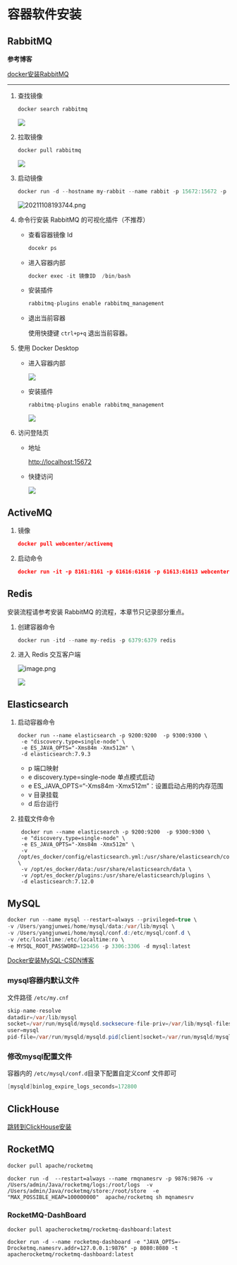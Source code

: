# 容器软件安装

## RabbitMQ

**参考博客**

[docker安装RabbitMQ](https://blog.csdn.net/qq_34775355/article/details/108305396)

---

1. 查找镜像
   
    ```java
    docker search rabbitmq
    ```
    
    ![](https://s2.loli.net/2025/07/14/deCX7Dwvtp259rE.png)
    
2. 拉取镜像
   
    ```java
    docker pull rabbitmq
    ```
    
    ![](https://s2.loli.net/2025/07/14/n3BzfeTlLJFq5aK.png)
    
3. 启动镜像
   
    ```java
    docker run -d --hostname my-rabbit --name rabbit -p 15672:15672 -p 5672:5672 rabbitmq
    ```
    
    ![20211108193744.png](https://s2.loli.net/2025/07/14/Gzm7ksvVBZbo2hy.png)
    
4. 命令行安装 RabbitMQ 的可视化插件（不推荐）
    - 查看容器镜像 Id
      
        ```java
        docekr ps
        ```
        
    - 进入容器内部
      
        ```java
        docker exec -it 镜像ID  /bin/bash
        ```
        
    - 安装插件
      
        ```java
        rabbitmq-plugins enable rabbitmq_management
        ```
        
    - 退出当前容器
      
        使用快捷键 `ctrl+p+q` 退出当前容器。
    
5. 使用 Docker Desktop
    - 进入容器内部
      
        ![](https://s2.loli.net/2025/07/14/4sRh7gJ8D5QokVq.png)
        
    - 安装插件
      
        ```java
        rabbitmq-plugins enable rabbitmq_management
        ```
        
        ![](https://s2.loli.net/2025/07/14/RbjqOQ1nylVuE4e.png)
    
6. 访问登陆页
    - 地址
      
        [http://localhost:15672](http://localhost:15672/)
        
    - 快捷访问
      
        ![](https://s2.loli.net/2025/07/14/bPp7IKeuwvYVrdN.png)
        

## ActiveMQ

1. 镜像
   
    ```json
    docker pull webcenter/activemq
    ```
    
2. 启动命令
   
    ```json
    docker run -it -p 8161:8161 -p 61616:61616 -p 61613:61613 webcenter/activemq
    ```
    

## Redis

安装流程请参考安装 RabbitMQ 的流程，本章节只记录部分重点。

1. 创建容器命令
   
    ```java
    docker run -itd --name my-redis -p 6379:6379 redis
    ```
    
2. 进入 Redis 交互客户端
   
    ![image.png](https://s2.loli.net/2025/07/14/UHNPSlxaAZKhrdM.png)
    
    ![](https://s2.loli.net/2025/07/14/DI9AYWkzEFf7e4d.png)
    

## Elasticsearch

1. 启动容器命令
   
    ```
    docker run --name elasticsearch -p 9200:9200  -p 9300:9300 \
     -e "discovery.type=single-node" \
     -e ES_JAVA_OPTS="-Xms84m -Xmx512m" \
     -d elasticsearch:7.9.3
    ```
    
    - p 端口映射
    - e discovery.type=single-node 单点模式启动
    - e ES_JAVA_OPTS=“-Xms84m -Xmx512m”：设置启动占用的内存范围
    - v 目录挂载
    - d 后台运行
2. 挂载文件命令
   
    ```
     docker run --name elasticsearch -p 9200:9200  -p 9300:9300 \
     -e "discovery.type=single-node" \
     -e ES_JAVA_OPTS="-Xms84m -Xmx512m" \
     -v /opt/es_docker/config/elasticsearch.yml:/usr/share/elasticsearch/config/elasticsearch.yml \
     -v /opt/es_docker/data:/usr/share/elasticsearch/data \
     -v /opt/es_docker/plugins:/usr/share/elasticsearch/plugins \
     -d elasticsearch:7.12.0
    ```
    

## MySQL

```java
docker run --name mysql --restart=always --privileged=true \
-v /Users/yangjunwei/home/mysql/data:/var/lib/mysql \
-v /Users/yangjunwei/home/mysql/conf.d:/etc/mysql/conf.d \
-v /etc/localtime:/etc/localtime:ro \
-e MYSQL_ROOT_PASSWORD=123456 -p 3306:3306 -d mysql:latest
```

[Docker安装MySQL-CSDN博客](https://blog.csdn.net/qq_42971035/article/details/127831101)

### mysql容器内默认文件

文件路径 `/etc/my.cnf`

```java
skip-name-resolve
datadir=/var/lib/mysql
socket=/var/run/mysqld/mysqld.socksecure-file-priv=/var/lib/mysql-files
user=mysql
pid-file=/var/run/mysqld/mysqld.pid[client]socket=/var/run/mysqld/mysqld.sock!includedir /etc/mysql/conf.d/
```

### 修改mysql配置文件

容器内的 `/etc/mysql/conf.d`目录下配置自定义conf 文件即可

```java
[mysqld]binlog_expire_logs_seconds=172800
```

## ClickHouse

[跳转到ClickHouse安装](../../database/clickhouse/ClickHouse安装.html)


## RocketMQ

```bash
docker pull apache/rocketmq
```

```
docker run -d  --restart=always --name rmqnamesrv -p 9876:9876 -v  /Users/admin/Java/rocketmq/logs:/root/logs  -v /Users/admin/Java/rocketmq/store:/root/store  -e "MAX_POSSIBLE_HEAP=100000000"  apache/rocketmq sh mqnamesrv
```

### RocketMQ-DashBoard

```
docker pull apacherocketmq/rocketmq-dashboard:latest
```

```
docker run -d --name rocketmq-dashboard -e "JAVA_OPTS=-Drocketmq.namesrv.addr=127.0.0.1:9876" -p 8080:8080 -t apacherocketmq/rocketmq-dashboard:latest
```
